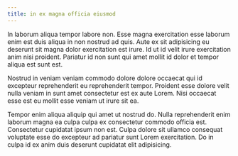 ```yaml
---
title: in ex magna officia eiusmod
---
```


In laborum aliqua tempor labore non. Esse magna exercitation esse laborum enim est duis aliqua in non nostrud ad quis. Aute ex sit adipisicing eu deserunt sit magna dolor exercitation est irure. Id ut id velit irure exercitation anim nisi proident. Pariatur id non sunt qui amet mollit id dolor et tempor aliqua est sunt est.

Nostrud in veniam veniam commodo dolore dolore occaecat qui id excepteur reprehenderit eu reprehenderit tempor. Proident esse dolore velit nulla veniam in sunt amet consectetur est ex aute Lorem. Nisi occaecat esse est eu mollit esse veniam ut irure sit ea.

Tempor enim aliqua aliquip qui amet ut nostrud do. Nulla reprehenderit enim laborum magna ea culpa culpa ex consectetur commodo officia est. Consectetur cupidatat ipsum non est. Culpa dolore sit ullamco consequat voluptate esse do excepteur ad pariatur sunt Lorem exercitation. Do in culpa id ex anim duis deserunt cupidatat elit adipisicing.